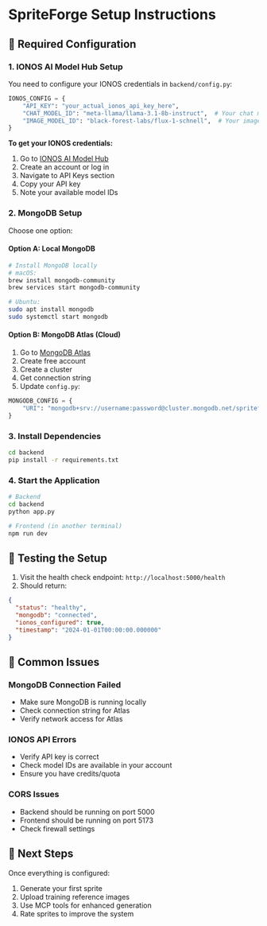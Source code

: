 # SpriteForge Setup Instructions

## 🔧 Required Configuration

### 1. IONOS AI Model Hub Setup

You need to configure your IONOS credentials in `backend/config.py`:

```python
IONOS_CONFIG = {
    "API_KEY": "your_actual_ionos_api_key_here",
    "CHAT_MODEL_ID": "meta-llama/llama-3.1-8b-instruct",  # Your chat model
    "IMAGE_MODEL_ID": "black-forest-labs/flux-1-schnell",  # Your image model
}
```

**To get your IONOS credentials:**
1. Go to [IONOS AI Model Hub](https://ai.ionos.com/)
2. Create an account or log in
3. Navigate to API Keys section
4. Copy your API key
5. Note your available model IDs

### 2. MongoDB Setup

Choose one option:

#### Option A: Local MongoDB
```bash
# Install MongoDB locally
# macOS:
brew install mongodb-community
brew services start mongodb-community

# Ubuntu:
sudo apt install mongodb
sudo systemctl start mongodb
```

#### Option B: MongoDB Atlas (Cloud)
1. Go to [MongoDB Atlas](https://www.mongodb.com/atlas)
2. Create free account
3. Create a cluster
4. Get connection string
5. Update `config.py`:

```python
MONGODB_CONFIG = {
    "URI": "mongodb+srv://username:password@cluster.mongodb.net/spriteforge"
}
```

### 3. Install Dependencies

```bash
cd backend
pip install -r requirements.txt
```

### 4. Start the Application

```bash
# Backend
cd backend
python app.py

# Frontend (in another terminal)
npm run dev
```

## 🧪 Testing the Setup

1. Visit the health check endpoint: `http://localhost:5000/health`
2. Should return:
```json
{
  "status": "healthy",
  "mongodb": "connected",
  "ionos_configured": true,
  "timestamp": "2024-01-01T00:00:00.000000"
}
```

## 🚨 Common Issues

### MongoDB Connection Failed
- Make sure MongoDB is running locally
- Check connection string for Atlas
- Verify network access for Atlas

### IONOS API Errors
- Verify API key is correct
- Check model IDs are available in your account
- Ensure you have credits/quota

### CORS Issues
- Backend should be running on port 5000
- Frontend should be running on port 5173
- Check firewall settings

## 📝 Next Steps

Once everything is configured:
1. Generate your first sprite
2. Upload training reference images
3. Use MCP tools for enhanced generation
4. Rate sprites to improve the system